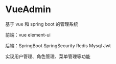 # VueAdmin
基于 vue 和 spring boot 的管理系统

前端：vue element-ui

后端：SpringBoot SpringSecurity Redis Mysql Jwt

实现用户管理、角色管理、菜单管理等功能
